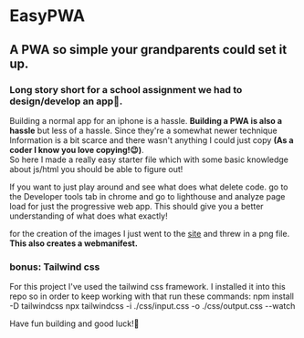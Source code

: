 # EasyPWA
## A PWA so simple your grandparents could set it up.

### Long story short for a school assignment we had to design/develop an app📱.

Building a normal app for an iphone is a hassle. **Building a PWA is also a hassle** but less of a hassle. Since they're a somewhat newer technique Information is a bit scarce and there wasn't anything I could just copy **(As a coder I know you love copying!😉)**. \
So here I made a really easy starter file which with some basic knowledge about js/html you should be able to figure out!

If you want to just play around and see what does what delete code.
go to the Developer tools tab in chrome and go to lighthouse and analyze page load for just the progressive web app. This should give you a better understanding of what does what exactly!

for the creation of the images I just went to the [site](https://favicon.io/favicon-converter/) and threw in a png file. 
**This also creates a webmanifest.**


### bonus: Tailwind css
For this project I've used the tailwind css framework.
I installed it into this repo so in order to keep working with that 
run these commands: 
    npm install -D tailwindcss
    npx tailwindcss -i ./css/input.css -o ./css/output.css --watch

Have fun building and good luck!🫡
